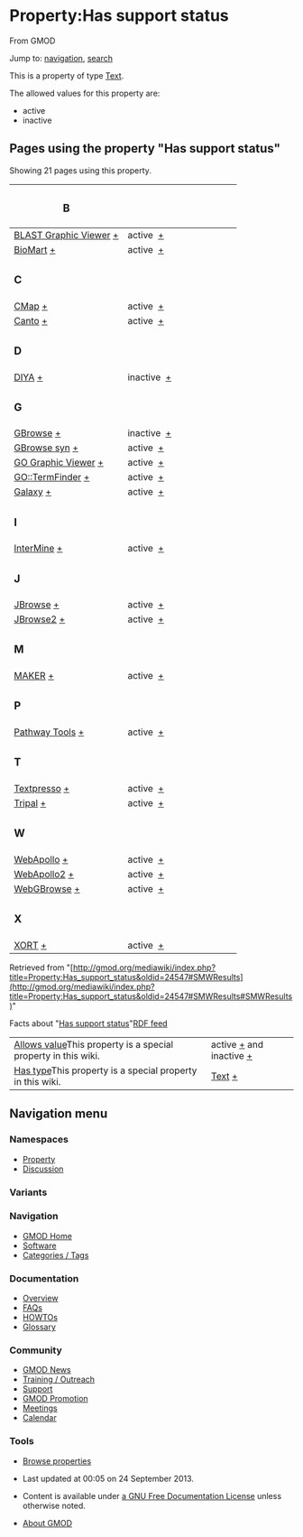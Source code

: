 <div id="mw-page-base" class="noprint">

</div>

<div id="mw-head-base" class="noprint">

</div>

<div id="content" class="mw-body" role="main">

<span id="top"></span>

<div id="mw-js-message" style="display:none;">

</div>



# <span dir="auto">Property:Has support status</span>

<div id="bodyContent">

<div id="siteSub">

From GMOD

</div>

<div id="contentSub">

</div>

<div id="jump-to-nav" class="mw-jump">

Jump to: [navigation](#mw-navigation), [search](#p-search)

</div>

<div id="mw-content-text" class="mw-content-ltr" lang="en" dir="ltr">

This is a property of type
[Text](Special:Types/Text "Special:Types/Text").

The allowed values for this property are:

- active
- inactive

  
<span id="SMWResults"></span>

<div id="mw-pages">

## Pages using the property "Has support status"

Showing 21 pages using this property.

<table style="width: 100%; ">
<colgroup>
<col style="width: 50%" />
<col style="width: 50%" />
</colgroup>
<thead>
<tr class="header">
<th class="smwpropname"><h3 id="b">B</h3></th>
<th></th>
</tr>
</thead>
<tbody>
<tr class="odd">
<td class="smwpropname"><a href="BLAST_Graphic_Viewer.1"
title="BLAST Graphic Viewer">BLAST Graphic Viewer</a> <span
class="smwbrowse"><a href="Special%3ABrowse/BLAST-20Graphic-20Viewer"
title="Special%3ABrowse/BLAST-20Graphic-20Viewer">+</a></span></td>
<td class="smwprops">active  <span class="smwsearch"><a
href="Special%3ASearchByProperty/Has-20support-20status/active"
title="Special%3ASearchByProperty/Has-20support-20status/active">+</a></span></td>
</tr>
<tr class="even">
<td class="smwpropname"><a href="BioMart"
title="BioMart">BioMart</a> <span class="smwbrowse"><a
href="Special%3ABrowse/BioMart"
title="Special%3ABrowse/BioMart">+</a></span></td>
<td class="smwprops">active  <span class="smwsearch"><a
href="Special%3ASearchByProperty/Has-20support-20status/active"
title="Special%3ASearchByProperty/Has-20support-20status/active">+</a></span></td>
</tr>
<tr class="odd">
<td class="smwpropname"><h3 id="c">C</h3></td>
<td></td>
</tr>
<tr class="even">
<td class="smwpropname"><a href="CMap.1" title="CMap">CMap</a> <span
class="smwbrowse"><a href="Special%3ABrowse/CMap"
title="Special%3ABrowse/CMap">+</a></span></td>
<td class="smwprops">active  <span class="smwsearch"><a
href="Special%3ASearchByProperty/Has-20support-20status/active"
title="Special%3ASearchByProperty/Has-20support-20status/active">+</a></span></td>
</tr>
<tr class="odd">
<td class="smwpropname"><a href="Canto" title="Canto">Canto</a> <span
class="smwbrowse"><a href="Special%3ABrowse/Canto"
title="Special%3ABrowse/Canto">+</a></span></td>
<td class="smwprops">active  <span class="smwsearch"><a
href="Special%3ASearchByProperty/Has-20support-20status/active"
title="Special%3ASearchByProperty/Has-20support-20status/active">+</a></span></td>
</tr>
<tr class="even">
<td class="smwpropname"><h3 id="d">D</h3></td>
<td></td>
</tr>
<tr class="odd">
<td class="smwpropname"><a href="DIYA" title="DIYA">DIYA</a> <span
class="smwbrowse"><a href="Special%3ABrowse/DIYA"
title="Special%3ABrowse/DIYA">+</a></span></td>
<td class="smwprops">inactive  <span class="smwsearch"><a
href="Special%3ASearchByProperty/Has-20support-20status/inactive"
title="Special%3ASearchByProperty/Has-20support-20status/inactive">+</a></span></td>
</tr>
<tr class="even">
<td class="smwpropname"><h3 id="g">G</h3></td>
<td></td>
</tr>
<tr class="odd">
<td class="smwpropname"><a href="GBrowse.1"
title="GBrowse">GBrowse</a> <span class="smwbrowse"><a
href="Special%3ABrowse/GBrowse"
title="Special%3ABrowse/GBrowse">+</a></span></td>
<td class="smwprops">inactive  <span class="smwsearch"><a
href="Special%3ASearchByProperty/Has-20support-20status/inactive"
title="Special%3ASearchByProperty/Has-20support-20status/inactive">+</a></span></td>
</tr>
<tr class="even">
<td class="smwpropname"><a href="GBrowse_syn.1"
title="GBrowse syn">GBrowse syn</a> <span class="smwbrowse"><a
href="Special%3ABrowse/GBrowse-20syn"
title="Special%3ABrowse/GBrowse-20syn">+</a></span></td>
<td class="smwprops">active  <span class="smwsearch"><a
href="Special%3ASearchByProperty/Has-20support-20status/active"
title="Special%3ASearchByProperty/Has-20support-20status/active">+</a></span></td>
</tr>
<tr class="odd">
<td class="smwpropname"><a href="GO_Graphic_Viewer.1"
title="GO Graphic Viewer">GO Graphic Viewer</a> <span
class="smwbrowse"><a href="Special%3ABrowse/GO-20Graphic-20Viewer"
title="Special%3ABrowse/GO-20Graphic-20Viewer">+</a></span></td>
<td class="smwprops">active  <span class="smwsearch"><a
href="Special%3ASearchByProperty/Has-20support-20status/active"
title="Special%3ASearchByProperty/Has-20support-20status/active">+</a></span></td>
</tr>
<tr class="even">
<td class="smwpropname"><a href="GO::TermFinder.1"
title="GO::TermFinder">GO::TermFinder</a> <span class="smwbrowse"><a
href="Special%3ABrowse/GO::TermFinder"
title="Special%3ABrowse/GO::TermFinder">+</a></span></td>
<td class="smwprops">active  <span class="smwsearch"><a
href="Special%3ASearchByProperty/Has-20support-20status/active"
title="Special%3ASearchByProperty/Has-20support-20status/active">+</a></span></td>
</tr>
<tr class="odd">
<td class="smwpropname"><a href="Galaxy.1"
title="Galaxy">Galaxy</a> <span class="smwbrowse"><a
href="Special%3ABrowse/Galaxy"
title="Special%3ABrowse/Galaxy">+</a></span></td>
<td class="smwprops">active  <span class="smwsearch"><a
href="Special%3ASearchByProperty/Has-20support-20status/active"
title="Special%3ASearchByProperty/Has-20support-20status/active">+</a></span></td>
</tr>
<tr class="even">
<td class="smwpropname"><h3 id="i">I</h3></td>
<td></td>
</tr>
<tr class="odd">
<td class="smwpropname"><a href="InterMine"
title="InterMine">InterMine</a> <span class="smwbrowse"><a
href="Special%3ABrowse/InterMine"
title="Special%3ABrowse/InterMine">+</a></span></td>
<td class="smwprops">active  <span class="smwsearch"><a
href="Special%3ASearchByProperty/Has-20support-20status/active"
title="Special%3ASearchByProperty/Has-20support-20status/active">+</a></span></td>
</tr>
<tr class="even">
<td class="smwpropname"><h3 id="j">J</h3></td>
<td></td>
</tr>
<tr class="odd">
<td class="smwpropname"><a href="JBrowse.1"
title="JBrowse">JBrowse</a> <span class="smwbrowse"><a
href="Special%3ABrowse/JBrowse"
title="Special%3ABrowse/JBrowse">+</a></span></td>
<td class="smwprops">active  <span class="smwsearch"><a
href="Special%3ASearchByProperty/Has-20support-20status/active"
title="Special%3ASearchByProperty/Has-20support-20status/active">+</a></span></td>
</tr>
<tr class="even">
<td class="smwpropname"><a href="JBrowse2"
title="JBrowse2">JBrowse2</a> <span class="smwbrowse"><a
href="Special%3ABrowse/JBrowse2"
title="Special%3ABrowse/JBrowse2">+</a></span></td>
<td class="smwprops">active  <span class="smwsearch"><a
href="Special%3ASearchByProperty/Has-20support-20status/active"
title="Special%3ASearchByProperty/Has-20support-20status/active">+</a></span></td>
</tr>
<tr class="odd">
<td class="smwpropname"><h3 id="m">M</h3></td>
<td></td>
</tr>
<tr class="even">
<td class="smwpropname"><a href="MAKER.1" title="MAKER">MAKER</a> <span
class="smwbrowse"><a href="Special%3ABrowse/MAKER"
title="Special%3ABrowse/MAKER">+</a></span></td>
<td class="smwprops">active  <span class="smwsearch"><a
href="Special%3ASearchByProperty/Has-20support-20status/active"
title="Special%3ASearchByProperty/Has-20support-20status/active">+</a></span></td>
</tr>
<tr class="odd">
<td class="smwpropname"><h3 id="p">P</h3></td>
<td></td>
</tr>
<tr class="even">
<td class="smwpropname"><a href="Pathway_Tools.1"
title="Pathway Tools">Pathway Tools</a> <span class="smwbrowse"><a
href="Special%3ABrowse/Pathway-20Tools"
title="Special%3ABrowse/Pathway-20Tools">+</a></span></td>
<td class="smwprops">active  <span class="smwsearch"><a
href="Special%3ASearchByProperty/Has-20support-20status/active"
title="Special%3ASearchByProperty/Has-20support-20status/active">+</a></span></td>
</tr>
<tr class="odd">
<td class="smwpropname"><h3 id="t">T</h3></td>
<td></td>
</tr>
<tr class="even">
<td class="smwpropname"><a href="Textpresso"
title="Textpresso">Textpresso</a> <span class="smwbrowse"><a
href="Special%3ABrowse/Textpresso"
title="Special%3ABrowse/Textpresso">+</a></span></td>
<td class="smwprops">active  <span class="smwsearch"><a
href="Special%3ASearchByProperty/Has-20support-20status/active"
title="Special%3ASearchByProperty/Has-20support-20status/active">+</a></span></td>
</tr>
<tr class="odd">
<td class="smwpropname"><a href="Tripal.1"
title="Tripal">Tripal</a> <span class="smwbrowse"><a
href="Special%3ABrowse/Tripal"
title="Special%3ABrowse/Tripal">+</a></span></td>
<td class="smwprops">active  <span class="smwsearch"><a
href="Special%3ASearchByProperty/Has-20support-20status/active"
title="Special%3ASearchByProperty/Has-20support-20status/active">+</a></span></td>
</tr>
<tr class="even">
<td class="smwpropname"><h3 id="w">W</h3></td>
<td></td>
</tr>
<tr class="odd">
<td class="smwpropname"><a href="WebApollo.1"
title="WebApollo">WebApollo</a> <span class="smwbrowse"><a
href="Special%3ABrowse/WebApollo"
title="Special%3ABrowse/WebApollo">+</a></span></td>
<td class="smwprops">active  <span class="smwsearch"><a
href="Special%3ASearchByProperty/Has-20support-20status/active"
title="Special%3ASearchByProperty/Has-20support-20status/active">+</a></span></td>
</tr>
<tr class="even">
<td class="smwpropname"><a href="WebApollo2"
title="WebApollo2">WebApollo2</a> <span class="smwbrowse"><a
href="Special%3ABrowse/WebApollo2"
title="Special%3ABrowse/WebApollo2">+</a></span></td>
<td class="smwprops">active  <span class="smwsearch"><a
href="Special%3ASearchByProperty/Has-20support-20status/active"
title="Special%3ASearchByProperty/Has-20support-20status/active">+</a></span></td>
</tr>
<tr class="odd">
<td class="smwpropname"><a href="WebGBrowse.1"
title="WebGBrowse">WebGBrowse</a> <span class="smwbrowse"><a
href="Special%3ABrowse/WebGBrowse"
title="Special%3ABrowse/WebGBrowse">+</a></span></td>
<td class="smwprops">active  <span class="smwsearch"><a
href="Special%3ASearchByProperty/Has-20support-20status/active"
title="Special%3ASearchByProperty/Has-20support-20status/active">+</a></span></td>
</tr>
<tr class="even">
<td class="smwpropname"><h3 id="x">X</h3></td>
<td></td>
</tr>
<tr class="odd">
<td class="smwpropname"><a href="XORT.1" title="XORT">XORT</a> <span
class="smwbrowse"><a href="Special%3ABrowse/XORT"
title="Special%3ABrowse/XORT">+</a></span></td>
<td class="smwprops">active  <span class="smwsearch"><a
href="Special%3ASearchByProperty/Has-20support-20status/active"
title="Special%3ASearchByProperty/Has-20support-20status/active">+</a></span></td>
</tr>
</tbody>
</table>

</div>

</div>

<div class="printfooter">

Retrieved from
"[http://gmod.org/mediawiki/index.php?title=Property:Has_support_status&oldid=24547#SMWResults](http://gmod.org/mediawiki/index.php?title=Property:Has_support_status&oldid=24547#SMWResults#SMWResults)"

</div>

<div id="catlinks" class="catlinks catlinks-allhidden">

</div>

<div id="mw-data-after-content">

<div class="smwfact">

<span class="smwfactboxhead">Facts about
"<span class="swmfactboxheadbrowse">[Has support
status](Special%3ABrowse/Property:Has-20support-20status "Special%3ABrowse/Property:Has-20support-20status")</span>"</span><span class="smwrdflink"><span class="rdflink">[RDF
feed](http://gmod.org/wiki/Special:ExportRDF/Property:Has_support_status "Special:ExportRDF/Property:Has support status")</span></span>

|  |  |
|----|----|
| <span class="smw-highlighter" data-type="1" state="inline" data-title="Property"><span class="smwbuiltin">[Allows value](Property:Allows_value "Property:Allows value")</span><span class="smwttcontent">This property is a special property in this wiki.</span></span> | active <span class="smwsearch">[+](Special%3ASearchByProperty/Allows-20value/active "Special%3ASearchByProperty/Allows-20value/active")</span> and inactive <span class="smwsearch">[+](Special%3ASearchByProperty/Allows-20value/inactive "Special%3ASearchByProperty/Allows-20value/inactive")</span> |
| <span class="smw-highlighter" data-type="1" state="inline" data-title="Property"><span class="smwbuiltin">[Has type](Property:Has_type "Property:Has type")</span><span class="smwttcontent">This property is a special property in this wiki.</span></span> | [Text](Special:Types/Text "Special:Types/Text") <span class="smwsearch">[+](Special%3ASearchByProperty/Has-20type/Text "Special%3ASearchByProperty/Has-20type/Text")</span> |

</div>

</div>

<div class="visualClear">

</div>

</div>

</div>

<div id="mw-navigation">

## Navigation menu

<div id="mw-head">



<div id="left-navigation">

<div id="p-namespaces" class="vectorTabs" role="navigation"
aria-labelledby="p-namespaces-label">

### Namespaces

- <span id="ca-nstab-property">[Property](Property:Has_support_status)</span>
- <span id="ca-talk"><a
  href="http://gmod.org/mediawiki/index.php?title=Property_talk:Has_support_status&amp;action=edit&amp;redlink=1"
  accesskey="t"
  title="Discussion about the content page [t]">Discussion</a></span>

</div>

<div id="p-variants" class="vectorMenu emptyPortlet" role="navigation"
aria-labelledby="p-variants-label">

### 

### Variants[](#)

<div class="menu">

</div>

</div>

</div>





</div>

</div>

</div>

<div id="mw-panel">

<div id="p-logo" role="banner">

<a href="Main_Page"
style="background-image: url(../images/GMOD-cogs.png);"
title="Visit the main page"></a>

</div>

<div id="p-Navigation" class="portal" role="navigation"
aria-labelledby="p-Navigation-label">

### Navigation

<div class="body">

- <span id="n-GMOD-Home">[GMOD Home](Main_Page)</span>
- <span id="n-Software">[Software](GMOD_Components)</span>
- <span id="n-Categories-.2F-Tags">[Categories /
  Tags](Categories)</span>

</div>

</div>

<div id="p-Documentation" class="portal" role="navigation"
aria-labelledby="p-Documentation-label">

### Documentation

<div class="body">

- <span id="n-Overview">[Overview](Overview)</span>
- <span id="n-FAQs">[FAQs](Category%3AFAQ)</span>
- <span id="n-HOWTOs">[HOWTOs](Category%3AHOWTO)</span>
- <span id="n-Glossary">[Glossary](Glossary)</span>

</div>

</div>

<div id="p-Community" class="portal" role="navigation"
aria-labelledby="p-Community-label">

### Community

<div class="body">

- <span id="n-GMOD-News">[GMOD News](GMOD_News)</span>
- <span id="n-Training-.2F-Outreach">[Training /
  Outreach](Training_and_Outreach)</span>
- <span id="n-Support">[Support](Support)</span>
- <span id="n-GMOD-Promotion">[GMOD Promotion](GMOD_Promotion)</span>
- <span id="n-Meetings">[Meetings](Meetings)</span>
- <span id="n-Calendar">[Calendar](Calendar)</span>

</div>

</div>

<div id="p-tb" class="portal" role="navigation"
aria-labelledby="p-tb-label">

### Tools

<div class="body">


- <span id="t-smwbrowselink"><a href="Special%3ABrowse/Property:Has_support_status"
  rel="smw-browse">Browse properties</a></span>


</div>

</div>

</div>

</div>

<div id="footer" role="contentinfo">

- <span id="footer-info-lastmod">Last updated at 00:05 on 24 September
  2013.</span>
<!-- - <span id="footer-info-viewcount">13,838 page views.</span> -->
- <span id="footer-info-copyright">Content is available under
  <a href="http://www.gnu.org/licenses/fdl-1.3.html" class="external"
  rel="nofollow">a GNU Free Documentation License</a> unless otherwise
  noted.</span>

<!-- -->

- <span id="footer-places-about">[About
  GMOD](GMOD:About "GMOD:About")</span>

<!-- -->






</div>
